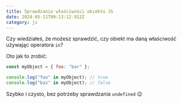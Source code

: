 ```yaml
---
title: Sprawdzanie właściwości obiektu JS
date: 2024-05-11T09:13:12.912Z
category: js
---
```


Czy wiedziałeś, że możesz sprawdzić, czy obiekt ma daną właściwość używając operatora `in`?

Oto jak to zrobić:

```javascript
const myObject = { foo: "bar" };

console.log("foo" in myObject); // true
console.log("baz" in myObject); // false
```

Szybko i czysto, bez potrzeby sprawdzania `undefined` 😉
